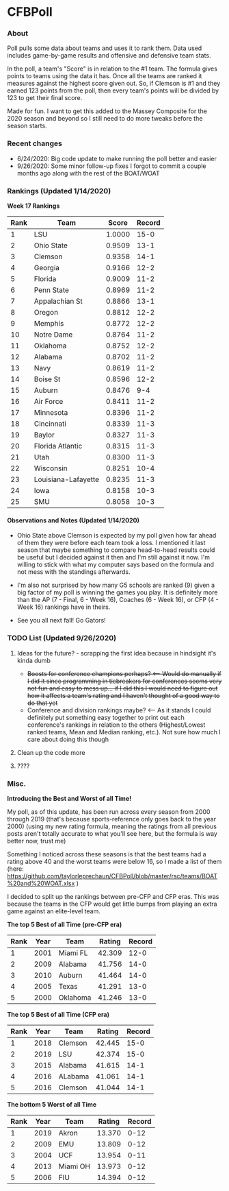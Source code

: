 # CFBPoll

### About

Poll pulls some data about teams and uses it to rank them.  Data used includes game-by-game results and offensive and defensive team stats.

In the poll, a team's "Score" is in relation to the #1 team.  The formula gives points to teams using the data it has.  Once all the teams are ranked it measures against the highest score given out.  So, if Clemson is #1 and they earned 123 points from the poll, then every team's points will be divided by 123 to get their final score.

Made for fun.  I want to get this added to the Massey Composite for the 2020 season and beyond so I still need to do more tweaks before the season starts.

### Recent changes

* 6/24/2020: Big code update to make running the poll better and easier
* 9/26/2020: Some minor follow-up fixes I forgot to commit a couple months ago along with the rest of the BOAT/WOAT

### Rankings (Updated 1/14/2020)

**Week 17 Rankings**

Rank| Team | Score | Record
---|---|---|---
1 | LSU | 1.0000 | 15-0
2 | Ohio State | 0.9509 | 13-1
3 | Clemson | 0.9358 | 14-1
4 | Georgia | 0.9166 | 12-2
5 | Florida | 0.9009 | 11-2
6 | Penn State | 0.8969 | 11-2
7 | Appalachian St | 0.8866 | 13-1
8 | Oregon | 0.8812 | 12-2
9 | Memphis | 0.8772 | 12-2
10 | Notre Dame | 0.8764 | 11-2
11 | Oklahoma | 0.8752 | 12-2
12 | Alabama | 0.8702 | 11-2
13 | Navy | 0.8619 | 11-2
14 | Boise St | 0.8596 | 12-2
15 | Auburn | 0.8476 | 9-4
16 | Air Force | 0.8411 | 11-2
17 | Minnesota | 0.8396 | 11-2
18 | Cincinnati | 0.8339 | 11-3
19 | Baylor | 0.8327 | 11-3
20 | Florida Atlantic | 0.8315 | 11-3
21 | Utah | 0.8300 | 11-3
22 | Wisconsin | 0.8251 | 10-4
23 | Louisiana-Lafayette | 0.8235 | 11-3
24 | Iowa | 0.8158 | 10-3
25 | SMU | 0.8058 | 10-3

#### Observations and Notes (Updated 1/14/2020)

* Ohio State above Clemson is expected by my poll given how far ahead of them they were before each team took a loss.  I mentioned it last season that maybe something to compare head-to-head results could be useful but I decided against it then and I'm still against it now.  I'm willing to stick with what my computer says based on the formula and not mess with the standings afterwards.

* I'm also not surprised by how many G5 schools are ranked (9) given a big factor of my poll is winning the games you play.  It is definitely more than the AP (7 - Final, 6 - Week 16), Coaches (6 - Week 16), or CFP (4 - Week 16) rankings have in theirs.

* See you all next fall!  Go Gators!

### TODO List (Updated 9/26/2020)

1. Ideas for the future? - scrapping the first idea because in hindsight it's kinda dumb
    * ~~Boosts for conference champions perhaps? <-- Would do manually if I did it since programming in tiebreakers for conferences seems very not fun and easy to mess up... if I did this I would need to figure out how it affects a team's rating and I haven't thought of a good way to do that yet~~
    * Conference and division rankings maybe? <-- As it stands I could definitely put something easy together to print out each conference's rankings in relation to the others (Highest/Lowest ranked teams, Mean and Median ranking, etc.).  Not sure how much I care about doing this though
	
2. Clean up the code more

3. ????

### Misc.

**Introducing the Best and Worst of all Time!**

My poll, as of this update, has been run across every season from 2000 through 2019 (that's because sports-reference only goes back to the year 2000) (using my new rating formula, meaning the ratings from all previous posts aren't totally accurate to what you'll see here, but the formula is way better now, trust me)

Something I noticed across these seasons is that the best teams had a rating above 40 and the worst teams were below 16, so I made a list of them (here: https://github.com/taylorleprechaun/CFBPoll/blob/master/rsc/teams/BOAT%20and%20WOAT.xlsx )

I decided to split up the rankings between pre-CFP and CFP eras.  This was because the teams in the CFP would get little bumps from playing an extra game against an elite-level team.

**The top 5 Best of all Time (pre-CFP era)**

Rank | Year | Team | Rating | Record
---|---|---|---|---
1 | 2001 | Miami FL | 42.309 | 12-0
2 | 2009 | Alabama | 41.756 | 14-0
3 | 2010 | Auburn | 41.464 | 14-0
4 | 2005 | Texas | 41.291 | 13-0
5 | 2000 | Oklahoma | 41.246 | 13-0

**The top 5 Best of all Time (CFP era)**

Rank | Year | Team | Rating | Record
---|---|---|---|---
1 | 2018 | Clemson | 42.445 | 15-0
2 | 2019 | LSU | 42.374 | 15-0
3 | 2015 | Alabama | 41.615 | 14-1
4 | 2016 | ALabama | 41.061 | 14-1
5 | 2016 | Clemson | 41.044 | 14-1

**The bottom 5 Worst of all Time**

Rank | Year | Team | Rating | Record
---|---|---|---|---
1 | 2019 | Akron | 13.370 | 0-12
2 | 2009 | EMU | 13.809 | 0-12
3 | 2004 | UCF | 13.954 | 0-11
4 | 2013 | Miami OH | 13.973 | 0-12
5 | 2006 | FIU | 14.394 | 0-12
